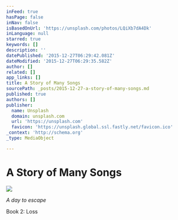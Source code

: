 ```yaml
---
inFeed: true
hasPage: false
inNav: false
isBasedOnUrl: 'https://unsplash.com/photos/LQiXb7dA4Dk'
inLanguage: null
starred: true
keywords: []
description: ''
datePublished: '2015-12-27T06:29:42.081Z'
dateModified: '2015-12-27T06:29:35.582Z'
author: []
related: []
app_links: []
title: A Story of Many Songs
sourcePath: _posts/2015-12-27-a-story-of-many-songs.md
published: true
authors: []
publisher:
  name: Unsplash
  domain: unsplash.com
  url: 'https://unsplash.com'
  favicon: 'https://unsplash.global.ssl.fastly.net/favicon.ico'
_context: 'http://schema.org'
_type: MediaObject

---
```

# A Story of Many Songs
![](https://the-grid-user-content.s3-us-west-2.amazonaws.com/72c65906-7fdd-4f2b-84a5-6fafbeddb25e.jpg)

_A day to escape_

Book 2: Loss
